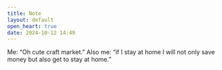 ```yaml
---
title: Note
layout: default
open_heart: true
date: 2024-10-12 14:49
---
```


Me: “Oh cute craft market.”
Also me: “if I stay at home I will not only save money but also get to stay at home.”
